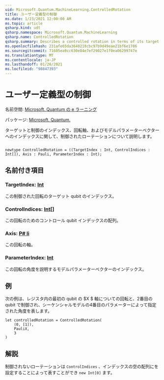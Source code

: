 ```yaml
---
uid: Microsoft.Quantum.MachineLearning.ControlledRotation
title: ユーザー定義型の制御
ms.date: 1/23/2021 12:00:00 AM
ms.topic: article
qsharp.kind: udt
qsharp.namespace: Microsoft.Quantum.MachineLearning
qsharp.name: ControlledRotation
qsharp.summary: Describes a controlled rotation in terms of its target and control indices, rotation axis, and index into a model parameter vector.
ms.openlocfilehash: 231afe65da3640218cbc97b9d49eae21bf6e1786
ms.sourcegitcommit: 71605ea9cc630e84e7ef29027e1f0ea06299747e
ms.translationtype: MT
ms.contentlocale: ja-JP
ms.lasthandoff: 01/26/2021
ms.locfileid: "98847393"
---
```

# <a name="controlledrotation-user-defined-type"></a>ユーザー定義型の制御

名前空間: [Microsoft. Quantum の e ラーニング](xref:Microsoft.Quantum.MachineLearning)

パッケージ: [Microsoft. Quantum.](https://nuget.org/packages/Microsoft.Quantum.MachineLearning)


ターゲットと制御のインデックス、回転軸、およびモデルパラメーターベクターへのインデックスに関して、制御されたローテーションについて説明します。

```qsharp

newtype ControlledRotation = ((TargetIndex : Int, ControlIndices : Int[]), Axis : Pauli, ParameterIndex : Int);
```



## <a name="named-items"></a>名前付き項目

### <a name="targetindex--int"></a>TargetIndex: [Int](xref:microsoft.quantum.lang-ref.int)

この制御された回転のターゲット qubit のインデックス。
### <a name="controlindices--int"></a>ControlIndices: [Int](xref:microsoft.quantum.lang-ref.int)[]

この回転のためのコントロール qubit インデックスの配列。
### <a name="axis--pauli"></a>Axis: [P# li](xref:microsoft.quantum.lang-ref.pauli)

この回転の軸。
### <a name="parameterindex--int"></a>ParameterIndex: [Int](xref:microsoft.quantum.lang-ref.int)

この回転の角度を説明するモデルパラメーターベクターのインデックス。

## <a name="example"></a>例

次の例は、レジスタ内の最初の qubit の $X $ 軸についての回転と、2番目の qubit で制御され、シーケンシャルモデルの4番目のパラメーターによって指定された角度を表します。

```qsharp
let controlledRotation = ControlledRotation(
    (0, [1]),
    PauliX,
    3
)
```

## <a name="remarks"></a>解説

制御されないローテーションは `ControlIndices` 、インデックスの空の配列にを設定することによって表すことができ `new Int[0]` ます。